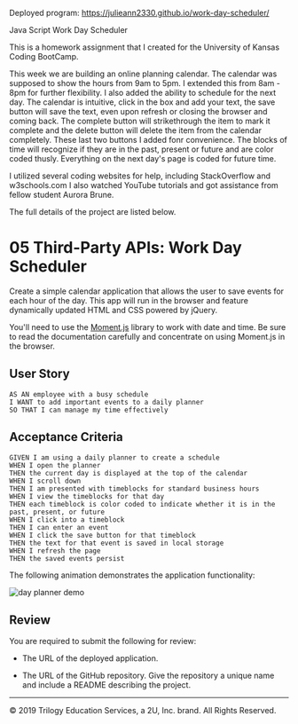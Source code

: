 Deployed program: https://julieann2330.github.io/work-day-scheduler/

Java Script Work Day Scheduler

This is a homework assignment that I created for the University of Kansas Coding BootCamp. 

This week we are building an online planning calendar. The calendar was supposed to show the hours from 9am to 5pm. I extended this from 8am - 8pm for further flexibility. I also added the ability to schedule for the next day. The calendar is intuitive, click in the box and add your text, the save button will save the text, even upon refresh or closing the browser and coming back. The complete button will strikethrough the item to mark it complete and the delete button will delete the item from the calendar completely. These last two buttons I added fonr convenience. The blocks of time will recognize if they are in the past, present or future and are color coded thusly. Everything on the next day's page is coded for future time.

I utilized several coding websites for help, including StackOverflow and w3schools.com I also watched YouTube tutorials and got assistance from fellow student Aurora Brune.  

The full details of the project are listed below.


# 05 Third-Party APIs: Work Day Scheduler

Create a simple calendar application that allows the user to save events for each hour of the day. This app will run in the browser and feature dynamically updated HTML and CSS powered by jQuery.

You'll need to use the [Moment.js](https://momentjs.com/) library to work with date and time. Be sure to read the documentation carefully and concentrate on using Moment.js in the browser.

## User Story

```
AS AN employee with a busy schedule
I WANT to add important events to a daily planner
SO THAT I can manage my time effectively
```

## Acceptance Criteria

```
GIVEN I am using a daily planner to create a schedule
WHEN I open the planner
THEN the current day is displayed at the top of the calendar
WHEN I scroll down
THEN I am presented with timeblocks for standard business hours
WHEN I view the timeblocks for that day
THEN each timeblock is color coded to indicate whether it is in the past, present, or future
WHEN I click into a timeblock
THEN I can enter an event
WHEN I click the save button for that timeblock
THEN the text for that event is saved in local storage
WHEN I refresh the page
THEN the saved events persist
```

The following animation demonstrates the application functionality:

![day planner demo](./Assets/05-third-party-apis-homework-demo.gif)

## Review

You are required to submit the following for review:

* The URL of the deployed application.

* The URL of the GitHub repository. Give the repository a unique name and include a README describing the project.

- - -
© 2019 Trilogy Education Services, a 2U, Inc. brand. All Rights Reserved.
